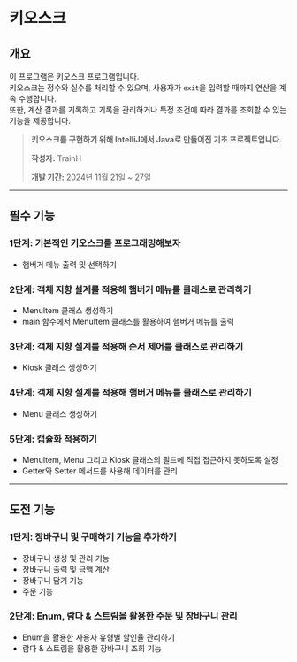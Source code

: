 # 키오스크

##  개요
이 프로그램은 키오스크 프로그램입니다.  
키오스크는 정수와 실수를 처리할 수 있으며, 사용자가 `exit`을 입력할 때까지 연산을 계속 수행합니다.  
또한, 계산 결과를 기록하고 기록을 관리하거나 특정 조건에 따라 결과를 조회할 수 있는 기능을 제공합니다.

> 
> **키오스크를 구현하기 위해 IntelliJ에서 Java로 만들어진 기초 프로젝트입니다.**
> 
> **작성자:** TrainH
> 
> **개발 기간:** 2024년 11월 21일 ~ 27일  
> 

---

##  필수 기능

###   1단계: 기본적인 키오스크를 프로그래밍해보자
- 햄버거 메뉴 출력 및 선택하기


###   2단계: 객체 지향 설계를 적용해 햄버거 메뉴를 클래스로 관리하기
- MenuItem 클래스 생성하기
- main 함수에서 MenuItem 클래스를 활용하여 햄버거 메뉴를 출력


###   3단계: 객체 지향 설계를 적용해 순서 제어를 클래스로 관리하기
- Kiosk 클래스 생성하기


###   4단계: 객체 지향 설계를 적용해 햄버거 메뉴를 클래스로 관리하기
- Menu 클래스 생성하기


###   5단계: 캡슐화 적용하기
- MenuItem, Menu 그리고 Kiosk 클래스의 필드에 직접 접근하지 못하도록 설정
- Getter와 Setter 메서드를 사용해 데이터를 관리

---

##  도전 기능

###   1단계: 장바구니 및 구매하기 기능을 추가하기
- 장바구니 생성 및 관리 기능
- 장바구니 출력 및 금액 계산
- 장바구니 담기 기능
- 주문 기능


###   2단계: Enum, 람다 & 스트림을 활용한 주문 및 장바구니 관리 
- Enum을 활용한 사용자 유형별 할인율 관리하기
- 람다 & 스트림을 활용한 장바구니 조회 기능
  

